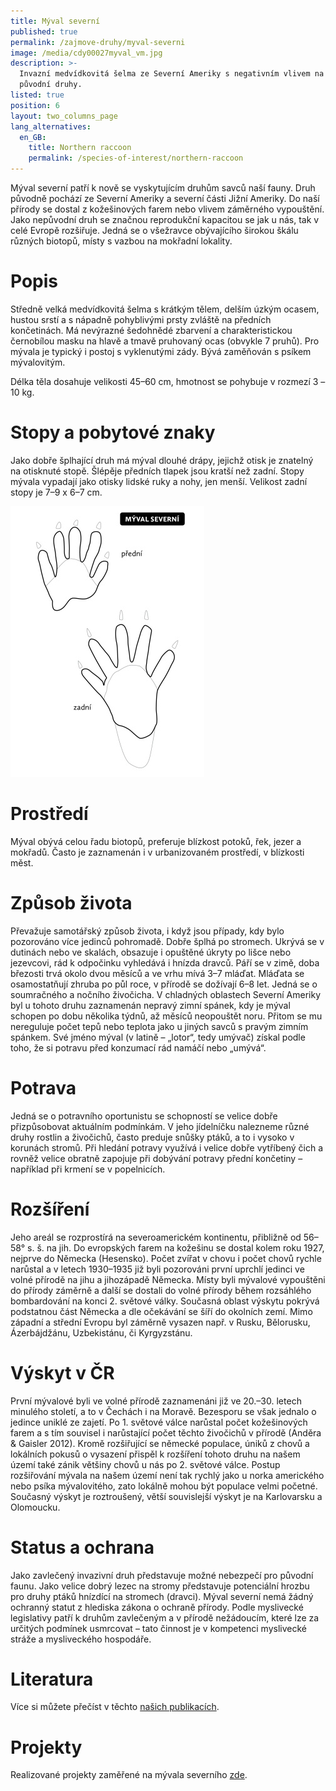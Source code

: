 ```yaml
---
title: Mýval severní
published: true
permalink: /zajmove-druhy/myval-severni
image: /media/cdy00027myval_vm.jpg
description: >-
  Invazní medvídkovitá šelma ze Severní Ameriky s negativním vlivem na naše
  původní druhy. 
listed: true
position: 6
layout: two_columns_page
lang_alternatives:
  en_GB:
    title: Northern raccoon
    permalink: /species-of-interest/northern-raccoon
---
```

Mýval severní patří k nově se vyskytujícím druhům savců naší fauny. Druh původně pochází ze Severní Ameriky a severní části Jižní Ameriky. Do naší přírody se dostal z kožešinových farem nebo vlivem záměrného vypouštění. Jako nepůvodní druh se značnou reprodukční kapacitou se jak u nás, tak v celé Evropě rozšiřuje. Jedná se o všežravce obývajícího širokou škálu různých biotopů, místy s vazbou na mokřadní lokality.

# Popis

Středně velká medvídkovitá šelma s krátkým tělem, delším úzkým ocasem, hustou srstí a s nápadně pohyblivými prsty zvláště na předních končetinách. Má nevýrazné šedohnědé zbarvení a charakteristickou černobílou masku na hlavě a tmavě pruhovaný ocas (obvykle 7 pruhů). Pro mývala je typický i postoj s vyklenutými zády.
Bývá zaměňován s psíkem mývalovitým. 

Délka těla dosahuje velikosti 45–60 cm, hmotnost se pohybuje v rozmezí 3 –10 kg.

# Stopy a pobytové znaky

Jako dobře šplhající druh má mýval dlouhé drápy, jejichž otisk je znatelný na otisknuté stopě. Šlépěje předních tlapek jsou kratší než zadní. Stopy mývala vypadají jako otisky lidské ruky a nohy, jen menší.  Velikost zadní stopy je 7–9 x 6–7 cm.

![](/media/stopy_mýval.jpg)

# Prostředí

Mýval obývá celou řadu biotopů, preferuje blízkost potoků, řek, jezer a mokřadů. Často je zaznamenán i v urbanizovaném prostředí, v blízkosti měst.

# Způsob života

Převažuje samotářský způsob života, i když jsou případy, kdy bylo pozorováno více jedinců pohromadě. Dobře šplhá po stromech. Ukrývá se v dutinách nebo ve skalách, obsazuje i opuštěné úkryty po lišce nebo jezevcovi, rád k odpočinku vyhledává i hnízda dravců. Páří se v zimě, doba březosti trvá okolo dvou měsíců a ve vrhu mívá 3–7 mláďat. Mláďata se osamostatňují zhruba po půl roce, v přírodě se dožívají 6–8 let. Jedná se o soumračného a nočního živočicha. V chladných oblastech Severní Ameriky byl u tohoto druhu zaznamenán nepravý zimní spánek, kdy je mýval schopen po dobu několika týdnů, až měsíců neopouštět noru. Přitom se mu nereguluje počet tepů nebo teplota jako u jiných savců s pravým zimním spánkem. Své jméno mýval (v latině – „lotor“, tedy umývač) získal podle toho, že si potravu před konzumací rád namáčí nebo „umývá“. 

# Potrava

Jedná se o potravního oportunistu se schopností se velice dobře přizpůsobovat aktuálním podmínkám. V jeho jídelníčku nalezneme různé druhy rostlin a živočichů, často preduje snůšky ptáků, a to i vysoko v korunách stromů. Při hledání potravy využívá i velice dobře vytříbený čich a rovněž velice obratně zapojuje při dobývání potravy přední končetiny – například při krmení se v popelnicích.

# Rozšíření

Jeho areál se rozprostírá na severoamerickém kontinentu, přibližně od 56–58° s. š. na jih. Do evropských farem na kožešinu se dostal kolem roku 1927, nejprve do Německa (Hesensko). Počet zvířat v chovu i počet chovů rychle narůstal a v letech 1930–1935 již byli pozorováni první uprchlí jedinci ve volné přírodě na jihu a jihozápadě Německa. Místy byli mývalové vypouštěni do přírody záměrně a další se dostali do volné přírody během rozsáhlého bombardování na konci 2. světové války. Současná oblast výskytu pokrývá podstatnou část Německa a dle očekávání se šíří do okolních zemí. Mimo západní a střední Evropu byl záměrně vysazen např. v Rusku, Bělorusku, Ázerbájdžánu, Uzbekistánu, či Kyrgyzstánu.

# Výskyt v ČR

První mývalové byli ve volné přírodě zaznamenáni již ve 20.–30. letech minulého století, a to v Čechách i na Moravě. Bezesporu se však jednalo o jedince uniklé ze zajetí. Po 1. světové válce narůstal počet kožešinových farem a s tím souvisel i narůstající počet těchto živočichů v přírodě (Anděra & Gaisler 2012). Kromě rozšiřující se německé populace, úniků z chovů a lokálních pokusů o vysazení přispěl k rozšíření tohoto druhu na našem území také zánik většiny chovů u nás po 2. světové válce. Postup rozšiřování mývala na našem území není tak rychlý jako u norka amerického nebo psíka mývalovitého, zato lokálně mohou být populace velmi početné. Současný výskyt je roztroušený, větší souvislejší výskyt je na Karlovarsku a Olomoucku.

# Status a ochrana

Jako zavlečený invazivní druh představuje možné nebezpečí pro původní faunu. Jako velice dobrý lezec na stromy představuje potenciální hrozbu pro druhy ptáků hnízdící na stromech (dravci). Mýval severní nemá žádný ochranný statut z hlediska zákona o ochraně přírody. Podle myslivecké legislativy patří k druhům zavlečeným a v přírodě nežádoucím, které lze za určitých podmínek usmrcovat – tato činnost je v kompetenci myslivecké stráže a mysliveckého hospodáře.

# Literatura

Více si můžete přečíst v těchto [našich publikacích](/publications#category=m%C3%BDval-severn%C3%AD).

# Projekty

Realizované projekty zaměřené na mývala severního [zde](/projects#category=m%C3%BDval-severn%C3%AD).
